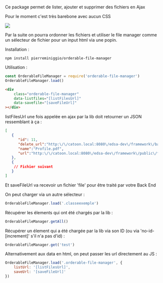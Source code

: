 Ce package permet de lister, ajouter et supprimer des fichiers en Ajax

Pour le moment c'est très barebone avec aucun CSS

<img src="https://miniggiodev.fr/packages/orderable-file-manager/barebone-html.png">

Par la suite on pourra ordonner les fichiers et utiliser le file manager comme un sélecteur de fichier pour un input html via une popin.

Installation :
```
npm install pierreminiggio/orderable-file-manager
```

Utilisation : 
```javascript
const OrderableFileManager = require('orderable-file-manager')
OrderableFileManager.load()
```

```html
<div
    class="orderable-file-manager" 
    data-listfiles="[listFilesUrl]"
    data-savefile="[saveFileUrl]"
></div>
```

listFilesUrl une fois appelée en ajax par la lib doit retourner un JSON ressemblant à ça :
```json
[ 
   { 
      "id": 11,
      "delete_url":"http:\/\/catoon.local:8080\/edsa-dev\/framework\/back\/produits\/ajax\/produit\/fichier\/11\/supprimer",
      "name":"Profile.pdf",
      "url":"http:\/\/catoon.local:8080\/edsa-dev\/framework\/public\/files\/ecom\/product\/3\/Profile.pdf"
   },
   {
   	// Fichier suivant
   }
]
```

Et saveFileUrl va recevoir un fichier 'file' pour être traité par votre Back End



On peut charger via un autre sélecteur :
```javascript
OrderableFileManager.load('.classeexemple')
```

Récupérer les élements qui ont été chargés par la lib :
```javascript
OrderableFileManager.getAll()
```

Récupérer un élement qui a été chargée par la lib via son ID (ou via 'no-id-[increment]' s'il n'a pas d'id) :
```javascript
OrderableFileManager.get('test')
```

Alternativement aux data en html, on peut passer les url directement au JS :
```javascript
OrderableFileManager.load('.orderable-file-manager', {
	listUrl: '[listFilesUrl]',
	saveUrl: '[saveFileUrl]'
})
```
